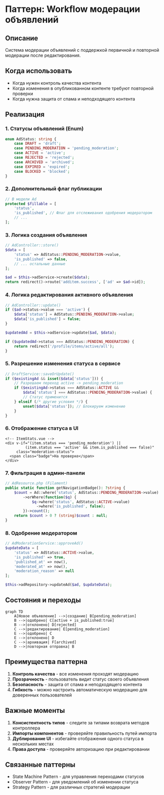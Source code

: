 # Паттерн: Workflow модерации объявлений

## Описание
Система модерации объявлений с поддержкой первичной и повторной модерации после редактирования.

## Когда использовать
- Когда нужен контроль качества контента
- Когда изменения в опубликованном контенте требуют повторной проверки
- Когда нужна защита от спама и неподходящего контента

## Реализация

### 1. Статусы объявлений (Enum)
```php
enum AdStatus: string {
    case DRAFT = 'draft';
    case PENDING_MODERATION = 'pending_moderation';
    case ACTIVE = 'active';
    case REJECTED = 'rejected';
    case ARCHIVED = 'archived';
    case EXPIRED = 'expired';
    case BLOCKED = 'blocked';
}
```

### 2. Дополнительный флаг публикации
```php
// В модели Ad
protected $fillable = [
    'status',
    'is_published', // Флаг для отслеживания одобрения модератором
    // ...
];
```

### 3. Логика создания объявления
```php
// AdController::store()
$data = [
    'status' => AdStatus::PENDING_MODERATION->value,
    'is_published' => false,
    // ... остальные данные
];

$ad = $this->adService->create($data);
return redirect()->route('additem.success', ['ad' => $ad->id]);
```

### 4. Логика редактирования активного объявления
```php
// AdController::update()
if ($ad->status->value === 'active') {
    $data['status'] = AdStatus::PENDING_MODERATION->value;
    $data['is_published'] = false;
}

$updatedAd = $this->adService->update($ad, $data);

if ($updatedAd->status === AdStatus::PENDING_MODERATION) {
    return redirect('/profile/items/active/all');
}
```

### 5. Разрешение изменения статуса в сервисе
```php
// DraftService::saveOrUpdate()
if ($existingAd && isset($data['status'])) {
    // Разрешаем переход active -> pending_moderation
    if ($existingAd->status === AdStatus::ACTIVE &&
        $data['status'] === AdStatus::PENDING_MODERATION->value) {
        // Статус применится
    } elseif (/* другие условия */) {
        unset($data['status']); // Блокируем изменение
    }
}
```

### 6. Отображение статуса в UI
```vue
<!-- ItemStats.vue -->
<div v-if="(item.status === 'pending_moderation') ||
         (item.status === 'active' && item.is_published === false)"
     class="moderation-status">
  <span class="badge">На проверке</span>
</div>
```

### 7. Фильтрация в админ-панели
```php
// AdResource.php (Filament)
public static function getNavigationBadge(): ?string {
    $count = Ad::where('status', AdStatus::PENDING_MODERATION->value)
        ->orWhere(function($q) {
            $q->where('status', AdStatus::ACTIVE->value)
              ->where('is_published', false);
        })->count();
    return $count > 0 ? (string)$count : null;
}
```

### 8. Одобрение модератором
```php
// AdModerationService::approveAd()
$updateData = [
    'status' => AdStatus::ACTIVE->value,
    'is_published' => true,
    'published_at' => now(),
    'moderated_at' => now(),
    'moderation_reason' => null
];

$this->adRepository->updateAd($ad, $updateData);
```

## Состояния и переходы

```mermaid
graph TD
    A[Новое объявление] -->|создание| B[pending_moderation]
    B -->|одобрено| C[active + is_published:true]
    B -->|отклонено| D[rejected]
    C -->|редактирование| E[pending_moderation]
    E -->|одобрено| C
    E -->|отклонено| D
    C -->|архивация| F[archived]
    D -->|повторная отправка| B
```

## Преимущества паттерна

1. **Контроль качества** - все изменения проходят модерацию
2. **Прозрачность** - пользователь видит статус своего объявления
3. **Безопасность** - защита от спама и неподходящего контента
4. **Гибкость** - можно настроить автоматическую модерацию для доверенных пользователей

## Важные моменты

1. **Консистентность типов** - следите за типами возврата методов контроллера
2. **Импорты компонентов** - проверяйте правильность путей импорта
3. **Дублирование UI** - избегайте отображения одного статуса в нескольких местах
4. **Права доступа** - проверяйте авторизацию при редактировании

## Связанные паттерны
- State Machine Pattern - для управления переходами статусов
- Observer Pattern - для уведомлений об изменении статуса
- Strategy Pattern - для различных стратегий модерации